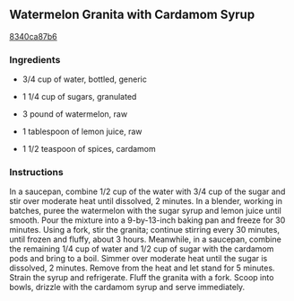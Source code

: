 ## Watermelon Granita with Cardamom Syrup

[8340ca87b6](http://www.foodandwine.com/recipes/watermelon-granita-cardamom-syrup)

### Ingredients

 - 3/4 cup of water, bottled, generic

 - 1 1/4 cup of sugars, granulated

 - 3 pound of watermelon, raw

 - 1 tablespoon of lemon juice, raw

 - 1 1/2 teaspoon of spices, cardamom

### Instructions

In a saucepan, combine 1/2 cup of the water with 3/4 cup of the sugar and stir over moderate heat until dissolved, 2 minutes. In a blender, working in batches, puree the watermelon with the sugar syrup and lemon juice until smooth. Pour the mixture into a 9-by-13-inch baking pan and freeze for 30 minutes. Using a fork, stir the granita; continue stirring every 30 minutes, until frozen and fluffy, about 3 hours. Meanwhile, in a saucepan, combine the remaining 1/4 cup of water and 1/2 cup of sugar with the cardamom pods and bring to a boil. Simmer over moderate heat until the sugar is dissolved, 2 minutes. Remove from the heat and let stand for 5 minutes. Strain the syrup and refrigerate. Fluff the granita with a fork. Scoop into bowls, drizzle with the cardamom syrup and serve immediately.